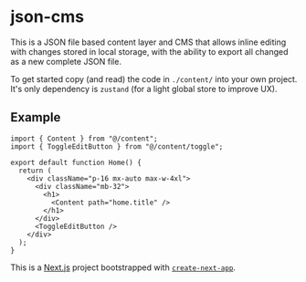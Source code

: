 # json-cms

This is a JSON file based content layer and CMS that allows inline editing with changes stored
in local storage, with the ability to export all changed as a new complete JSON file.

To get started copy (and read) the code in `./content/` into your own project.
It's only dependency is `zustand` (for a light global store to improve UX).

## Example

```tsx
import { Content } from "@/content";
import { ToggleEditButton } from "@/content/toggle";

export default function Home() {
  return (
    <div className="p-16 mx-auto max-w-4xl">
      <div className="mb-32">
        <h1>
          <Content path="home.title" />
        </h1>
      </div>
      <ToggleEditButton />
    </div>
  );
}
```

This is a [Next.js](https://nextjs.org) project bootstrapped with [`create-next-app`](https://nextjs.org/docs/app/api-reference/cli/create-next-app).
